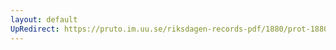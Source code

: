 ```yaml
---
layout: default
UpRedirect: https://pruto.im.uu.se/riksdagen-records-pdf/1880/prot-1880--fk--022.pdf
---
```

